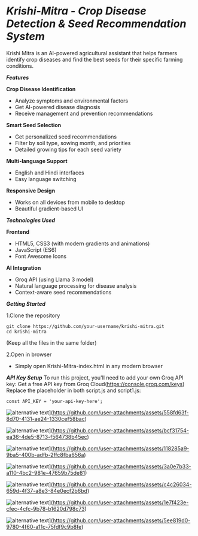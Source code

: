 # _Krishi-Mitra - Crop Disease Detection & Seed Recommendation System_

Krishi Mitra is an AI-powered agricultural assistant that helps farmers identify crop diseases and find the best seeds for their specific farming conditions. 

_**Features**_ 

**Crop Disease Identification**
- Analyze symptoms and environmental factors
- Get AI-powered disease diagnosis
- Receive management and prevention recommendations


**Smart Seed Selection** 
- Get personalized seed recommendations
- Filter by soil type, sowing month, and priorities
- Detailed growing tips for each seed variety

**Multi-language Support** 
- English and Hindi interfaces
- Easy language switching

**Responsive Design** 
- Works on all devices from mobile to desktop
- Beautiful gradient-based UI


_**Technologies Used**_

**Frontend**
- HTML5, CSS3 (with modern gradients and animations)
- JavaScript (ES6)
- Font Awesome Icons

**AI Integration**

- Groq API (using Llama 3 model)
- Natural language processing for disease analysis
- Context-aware seed recommendations



_**Getting Started**_

1.Clone the repository
```
git clone https://github.com/your-username/krishi-mitra.git
cd krishi-mitra
```
(Keep all the files in the same folder)

2.Open in browser
- Simply open Krishi-Mitra-index.html in any modern browser



**_API Key Setup_** 
To run this project, you'll need to add your own Groq API key:
Get a free API key from Groq Cloud(https://console.groq.com/keys)
Replace the placeholder in both script.js and script1.js:

```
const API_KEY = 'your-api-key-here';
```





<img src="image_url" alt="alternative text" />](https://github.com/user-attachments/assets/558fd63f-8d70-4131-ae24-1330cef58bac)


<img src="image_url" alt="alternative text" />](https://github.com/user-attachments/assets/bcf31754-ea36-4de5-8713-f564738b45ec)


<img src="image_url" alt="alternative text" />](https://github.com/user-attachments/assets/118285a9-9ba5-400b-adfb-2ffc8fba656a)

<img src="image_url" alt="alternative text" />](https://github.com/user-attachments/assets/3a0e7b33-a110-4bc2-981e-47659b75de81)


<img src="image_url" alt="alternative text" />](https://github.com/user-attachments/assets/c4c26034-659d-4f37-a8e3-84e0ecf2b6bd)

<img src="image_url" alt="alternative text" />](https://github.com/user-attachments/assets/1e7f423e-cfec-4cfc-9b78-b1620d798c73)

<img src="image_url" alt="alternative text" />](https://github.com/user-attachments/assets/5ee819d0-9780-4f60-a11c-75fdf9c9b8fe)


